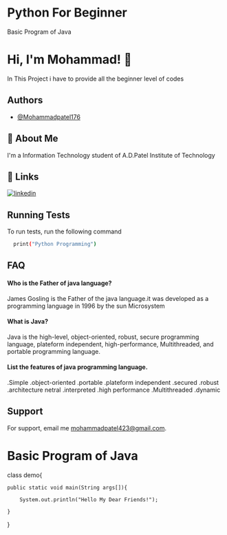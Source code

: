 
# Python For Beginner
Basic Program of Java


# Hi, I'm Mohammad! 👋

In This Project i have to provide all the beginner level of codes 


## Authors

- [@Mohammadpatel176](https://github.com/Mohammadpatel176)


## 🚀 About Me
I'm a Information Technology student of A.D.Patel Institute of Technology


## 🔗 Links

[![linkedin](https://img.shields.io/badge/linkedin-0A66C2?style=for-the-badge&logo=linkedin&logoColor=white)](https://www.linkedin.com/in/mohammadpatel176/)



## Running Tests

To run tests, run the following command

```bash
  print("Python Programming")
```


## FAQ

#### Who is the Father of java language?

James Gosling is the Father of the java language.it was developed
as a programming language in 1996 by the sun Microsystem

#### What is Java?

Java is the high-level, object-oriented, robust, secure programming language,
plateform independent, high-performance, Multithreaded, and portable programming language.

#### List the features of java programming language.

.Simple
.object-oriented
.portable
.plateform independent
.secured
.robust
.architecture netral
.interpreted
.high performance
.Multithreaded
.dynamic

## Support

For support,  email me mohammadpatel423@gmail.com.


# Basic Program of Java


class demo{
   
    public static void main(String args[]){

        System.out.println("Hello My Dear Friends!");
        
    }
}

